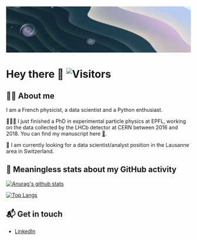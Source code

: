 ![cosmos](https://raw.githubusercontent.com/marinang/marinang/master/cosmos.jpg)

# Hey there 👋 ![Visitors](https://komarev.com/ghpvc/?username=marinang&label=Visitors)

## 🧔🏻 About me 
I am a French physicist, a data scientist and a Python enthusiast.

🧑🏻‍🎓 I just finished a PhD in experimental particle physics at EPFL, working on the data collected by the LHCb detector at CERN between 2016 and 2018. You can find my manuscript here [📖](https://infoscience.epfl.ch/record/279779?ln=fr).

🤔 I am currently looking for a data scientist/analyst position in the Lausanne area in Switzerland. 

## :mag_right: Meaningless stats about my GitHub activity 
[![Anurag's github stats](https://github-readme-stats.vercel.app/api?username=marinang&show_icons=true&count_private=true)](https://github.com/anuraghazra/github-readme-stats)

[![Top Langs](https://github-readme-stats.vercel.app/api/top-langs/?username=marinang&hide=html,jupyter%20notebook)](https://github.com/anuraghazra/github-readme-stats)

## 📬 Get in touch
- [LinkedIn](https://www.linkedin.com/in/matthieu-marinangeli-a8a198192/)
